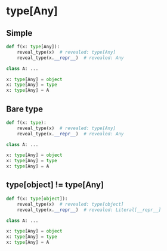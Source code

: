 # type[Any]

## Simple

```py
def f(x: type[Any]):
    reveal_type(x)  # revealed: type[Any]
    reveal_type(x.__repr__)  # revealed: Any

class A: ...

x: type[Any] = object
x: type[Any] = type
x: type[Any] = A
```

## Bare type

```py
def f(x: type):
    reveal_type(x)  # revealed: type[Any]
    reveal_type(x.__repr__)  # revealed: Any

class A: ...

x: type[Any] = object
x: type[Any] = type
x: type[Any] = A
```

## type[object] != type[Any]

```py
def f(x: type[object]):
    reveal_type(x)  # revealed: type[object]
    reveal_type(x.__repr__)  # revealed: Literal[__repr__]

class A: ...

x: type[Any] = object
x: type[Any] = type
x: type[Any] = A
```
